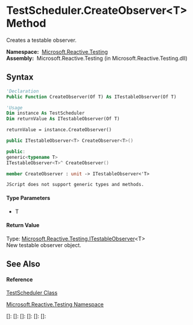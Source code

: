 # TestScheduler.CreateObserver\<T\> Method

Creates a testable observer.

**Namespace:**  [Microsoft.Reactive.Testing](Microsoft.Reactive.Testing\Microsoft.Reactive.Testing.md)  
**Assembly:**  Microsoft.Reactive.Testing (in Microsoft.Reactive.Testing.dll)

## Syntax

```vb
'Declaration
Public Function CreateObserver(Of T) As ITestableObserver(Of T)
```

```vb
'Usage
Dim instance As TestScheduler
Dim returnValue As ITestableObserver(Of T)

returnValue = instance.CreateObserver()
```

```csharp
public ITestableObserver<T> CreateObserver<T>()
```

```c++
public:
generic<typename T>
ITestableObserver<T>^ CreateObserver()
```

```fsharp
member CreateObserver : unit -> ITestableObserver<'T> 
```

```jscript
JScript does not support generic types and methods.
```

#### Type Parameters

- T

#### Return Value

Type: [Microsoft.Reactive.Testing.ITestableObserver](ITestableObserver\ITestableObserver(T).md)\<T\>  
New testable observer object.

## See Also

#### Reference

[TestScheduler Class](TestScheduler\TestScheduler.md)

[Microsoft.Reactive.Testing Namespace](Microsoft.Reactive.Testing\Microsoft.Reactive.Testing.md)

[]: 
[]: 
[]: 
[]: 
[]: 
[]: 
